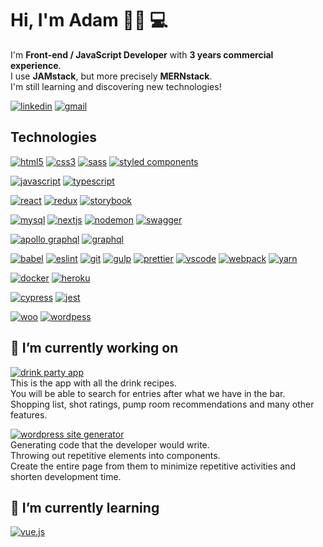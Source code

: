 # Hi, I'm Adam 👋🏼 💻
I'm **Front-end / JavaScript Developer** with **3 years commercial experience**.  
I use **JAMstack**, but more precisely **MERNstack**.  
I'm still learning and discovering new technologies!  

[![linkedin](https://img.shields.io/badge/-LinkedIn-0077B5?style=for-the-badge&logo=linkedin&logoColor=white&link=https://linkedin.com/in/adam-zawadzki-coditude)](https://linkedin.com/in/adam-zawadzki-coditude)
[![gmail](https://img.shields.io/badge/-Gmail-D14836?style=for-the-badge&logo=gmail&logoColor=white&link=mailto:adam@coditude.pl)](mailto:adam@coditude.pl)


## Technologies
[![html5](https://img.shields.io/badge/-HTML5-E34F26?style=for-the-badge&logo=html5&logoColor=white&link=https://github.com/AdamNT/AdamNT)](https://github.com/AdamNT/AdamNT)
[![css3](https://img.shields.io/badge/-CSS3-1572B6?style=for-the-badge&logo=css3&logoColor=white&link=https://github.com/AdamNT/AdamNT)](https://github.com/AdamNT/AdamNT)
[![sass](https://img.shields.io/badge/-SASS-CC6699?style=for-the-badge&logo=sass&logoColor=white&link=https://github.com/AdamNT/AdamNT)](https://github.com/AdamNT/AdamNT)
[![styled components](https://img.shields.io/badge/-StyledComponents-DB7093?style=for-the-badge&logo=styled-components&logoColor=white&link=https://github.com/AdamNT/AdamNT)](https://github.com/AdamNT/AdamNT) 

[![javascript](https://img.shields.io/badge/-JavaScript-F7DF1E?style=for-the-badge&logo=javascript&logoColor=white&link=https://github.com/AdamNT/AdamNT)](https://github.com/AdamNT/AdamNT)
[![typescript](https://img.shields.io/badge/-TypeScript-007ACC?style=for-the-badge&logo=typescript&logoColor=white&link=https://github.com/AdamNT/AdamNT)](https://github.com/AdamNT/AdamNT)  

[![react](https://img.shields.io/badge/-React-61DAFB?style=for-the-badge&logo=react&logoColor=white&link=https://github.com/AdamNT/AdamNT)](https://github.com/AdamNT/AdamNT)
[![redux](https://img.shields.io/badge/-Redux-764ABC?style=for-the-badge&logo=redux&logoColor=white&link=https://github.com/AdamNT/AdamNT)](https://github.com/AdamNT/AdamNT)
[![storybook](https://img.shields.io/badge/-Storybook-FF4785?style=for-the-badge&logo=storybook&logoColor=white&link=https://github.com/AdamNT/AdamNT)](https://github.com/AdamNT/AdamNT)  

[![mysql](https://img.shields.io/badge/-MySQL-4479A1?style=for-the-badge&logo=mysql&logoColor=white&link=https://github.com/AdamNT/AdamNT)](https://github.com/AdamNT/AdamNT)
[![nextjs](https://img.shields.io/badge/-Next.js-000000?style=for-the-badge&logo=next.js&logoColor=white&link=https://github.com/AdamNT/AdamNT)](https://github.com/AdamNT/AdamNT)
[![nodemon](https://img.shields.io/badge/-Nodemon-76D04B?style=for-the-badge&logo=nodemon&logoColor=white&link=https://github.com/AdamNT/AdamNT)](https://github.com/AdamNT/AdamNT)
[![swagger](https://img.shields.io/badge/-Swagger-85EA2D?style=for-the-badge&logo=swagger&logoColor=white&link=https://github.com/AdamNT/AdamNT)](https://github.com/AdamNT/AdamNT)  

[![apollo graphql](https://img.shields.io/badge/-Apollo%20GraphQL-311C87?style=for-the-badge&logo=apollo-graphql&logoColor=white&link=https://github.com/AdamNT/AdamNT)](https://github.com/AdamNT/AdamNT)
[![graphql](https://img.shields.io/badge/-GraphQL-E10098?style=for-the-badge&logo=graphql&logoColor=white&link=https://github.com/AdamNT/AdamNT)](https://github.com/AdamNT/AdamNT)  

[![babel](https://img.shields.io/badge/-Babel-F9DC3E?style=for-the-badge&logo=babel&logoColor=white&link=https://github.com/AdamNT/AdamNT)](https://github.com/AdamNT/AdamNT)
[![eslint](https://img.shields.io/badge/-ESLint-4B32C3?style=for-the-badge&logo=eslint&logoColor=white&link=https://github.com/AdamNT/AdamNT)](https://github.com/AdamNT/AdamNT)
[![git](https://img.shields.io/badge/-Git-F05032?style=for-the-badge&logo=git&logoColor=white&link=https://github.com/AdamNT/AdamNT)](https://github.com/AdamNT/AdamNT)
[![gulp](https://img.shields.io/badge/-Gulp-CF4647?style=for-the-badge&logo=gulp&logoColor=white&link=https://github.com/AdamNT/AdamNT)](https://github.com/AdamNT/AdamNT) 
[![prettier](https://img.shields.io/badge/-Prettier-F7B93E?style=for-the-badge&logo=prettier&logoColor=white&link=https://github.com/AdamNT/AdamNT)](https://github.com/AdamNT/AdamNT)
[![vscode](https://img.shields.io/badge/-VisualStudioCode-007ACC?style=for-the-badge&logo=visual-studio-code&logoColor=white&link=https://github.com/AdamNT/AdamNT)](https://github.com/AdamNT/AdamNT)
[![webpack](https://img.shields.io/badge/-Webpack-8DD6F9?style=for-the-badge&logo=webpack&logoColor=white&link=https://github.com/AdamNT/AdamNT)](https://github.com/AdamNT/AdamNT)
[![yarn](https://img.shields.io/badge/-Yarn-2C8EBB?style=for-the-badge&logo=yarn&logoColor=white&link=https://github.com/AdamNT/AdamNT)](https://github.com/AdamNT/AdamNT)   

[![docker](https://img.shields.io/badge/-Docker-2496ED?style=for-the-badge&logo=docker&logoColor=white&link=https://github.com/AdamNT/AdamNT)](https://github.com/AdamNT/AdamNT)
[![heroku](https://img.shields.io/badge/-Heroku-430098?style=for-the-badge&logo=heroku&logoColor=white&link=https://github.com/AdamNT/AdamNT)](https://github.com/AdamNT/AdamNT)  

[![cypress](https://img.shields.io/badge/-Cypress-17202C?style=for-the-badge&logo=cypress&logoColor=white&link=https://github.com/AdamNT/AdamNT)](https://github.com/AdamNT/AdamNT)
[![jest](https://img.shields.io/badge/-Jest-C21325?style=for-the-badge&logo=jest&logoColor=white&link=https://github.com/AdamNT/AdamNT)](https://github.com/AdamNT/AdamNT)  

[![woo](https://img.shields.io/badge/-Woo-96588A?style=for-the-badge&logo=woo&logoColor=white&link=https://github.com/AdamNT/AdamNT)](https://github.com/AdamNT/AdamNT)
[![wordpess](https://img.shields.io/badge/-Wordpress-21759B?style=for-the-badge&logo=wordpress&logoColor=white&link=https://github.com/AdamNT/AdamNT)](https://github.com/AdamNT/AdamNT)  

## 🔭 I’m currently working on
[![drink party app](https://img.shields.io/badge/Drink%20party%20app-in%20progress-lightgrey?style=for-the-badge)](https://github.com/AdamNT/AdamNT)  
This is the app with all the drink recipes.  
You will be able to search for entries after what we have in the bar.  
Shopping list, shot ratings, pump room recommendations and many other features.  

[![wordpress site generator](https://img.shields.io/badge/WP%20site%20generator-in%20progress-lightgrey?style=for-the-badge)](https://github.com/AdamNT/AdamNT)  
Generating code that the developer would write.  
Throwing out repetitive elements into components.  
Create the entire page from them to minimize repetitive activities and shorten development time.  

## 🌱 I’m currently learning
[![vue.js](https://img.shields.io/badge/-Vue.js-4FC08D?style=for-the-badge&logo=vue.js&logoColor=white&link=https://github.com/AdamNT/AdamNT)](https://github.com/AdamNT/AdamNT)
